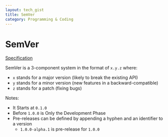 ```yaml
---
layout: tech_gist
title: SemVer
category: Programming & Coding
---
```



# SemVer

[Specification](https://semver.org/)

SemVer is a 3-component system in the format of `x.y.z` where:
- `x` stands for a major version (likely to break the existing API)
- `y` stands for a minor version (new features in a backward-compatible)
- `z` stands for a patch (fixing bugs)

Notes: 
- It Starts at `0.1.0`
- Before `1.0.0` is Only the Development Phase
- Pre-releases can be defined by appending a hyphen and an identifier to a version
  -  `1.0.0-alpha.1` is pre-release for `1.0.0`
